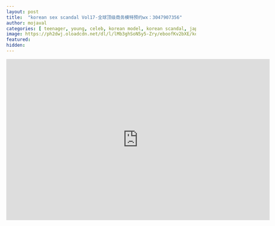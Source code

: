 ```yaml
---
layout: post
title:  "korean sex scandal Vol17-全球顶级商务模特预约wx：3047907356"
author: mojaval
categories: [ teenager, young, celeb, korean model, korean scandal, japanese, chinese, escort, spycam ]
image: https://ph2dwj.oloadcdn.net/dl/l/lMb3ghSoN5y5-Zry/eboofKv2bXE/korean-sex-scandal-vol17-%2525E5%252585%2525A8%2525E7%252590%252583%2525E9%2525A1%2525B6%2525E7%2525BA%2525A7%2525E5%252595%252586%2525E5%25258A%2525A1%2525E6%2525A8%2525A1%2525E7%252589%2525B9%2525E9%2525A2%252584%2525E7%2525BA%2525A6wx%2525EF%2525BC%25259A3047907356___ee75306d0efc1cc715d00e4d8916603dd7395fa6.mp4_splas?mime=true
featured: 
hidden: 
---
```


<iframe src="https://openload.co/embed/NMcVcJWdXgE/korean-sex-scandal-vol17-%2525E5%252585%2525A8%2525E7%252590%252583%2525E9%2525A1%2525B6%2525E7%2525BA%2525A7%2525E5%252595%252586%2525E5%25258A%2525A1%2525E6%2525A8%2525A1%2525E7%252589%2525B9%2525E9%2525A2%252584%2525E7%2525BA%2525A6wx%2525EF%2525BC%25259A3047907356___ee75306d0efc1cc715d00e4d8916603dd7395fa6.mp4" scrolling="no" frameborder="0" width="700" height="430" allowfullscreen="true" webkitallowfullscreen="true" mozallowfullscreen="true"></iframe>